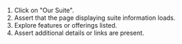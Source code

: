 1. Click on "Our Suite".
2. Assert that the page displaying suite information loads.
3. Explore features or offerings listed.
4. Assert additional details or links are present.